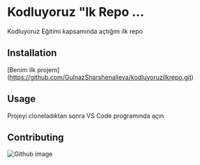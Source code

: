 # Kodluyoruz "lk Repo ...
Kodluyoruz Eğitimi kapsamında açtığım ilk repo

## Installation
[Benim ilk projem] (https://github.com/GulnazSharshenalieva/kodluyoruzilkrepo.git)
## Usage
Projeyi cloneladıktan sonra VS Code programında açın

## Contributing 

![Github image](https://www.webtekno.com/images/editor/default/0003/35/44e9dc2ec922a2fd7e536fe7ffc899c527dfb8f5.jpeg)

